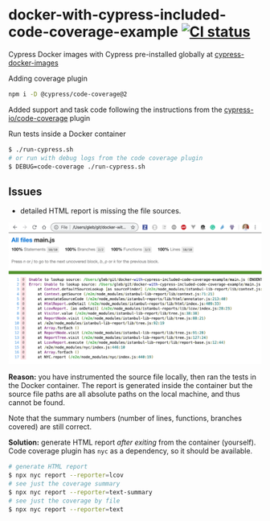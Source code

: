 # docker-with-cypress-included-code-coverage-example [![CI status](https://github.com/bahmutov/docker-with-cypress-included-code-coverage-example/workflows/test/badge.svg?branch=master)](https://github.com/bahmutov/docker-with-cypress-included-code-coverage-example/actions)


Cypress Docker images with Cypress pre-installed globally at [cypress-docker-images](https://github.com/cypress-io/cypress-docker-images/tree/master/included)

Adding coverage plugin

```sh
npm i -D @cypress/code-coverage@2
```

Added support and task code following the instructions from the [cypress-io/code-coverage](https://github.com/cypress-io/code-coverage) plugin

Run tests inside a Docker container

```sh
$ ./run-cypress.sh
# or run with debug logs from the code coverage plugin
$ DEBUG=code-coverage ./run-cypress.sh
```

## Issues

- detailed HTML report is missing the file sources.

![missing source](images/missing-source.png)

**Reason:** you have instrumented the source file locally, then ran the tests in the Docker container. The report is generated inside the container but the source file paths are all absolute paths on the local machine, and thus cannot be found.

Note that the summary numbers (number of lines, functions, branches covered) are still correct.

**Solution:** generate HTML report _after exiting_ from the container (yourself). Code coverage plugin has `nyc` as a dependency, so it should be available.

```sh
# generate HTML report
$ npx nyc report --reporter=lcov
# see just the coverage summary
$ npx nyc report --reporter=text-summary
# see just the coverage by file
$ npx nyc report --reporter=text
```

